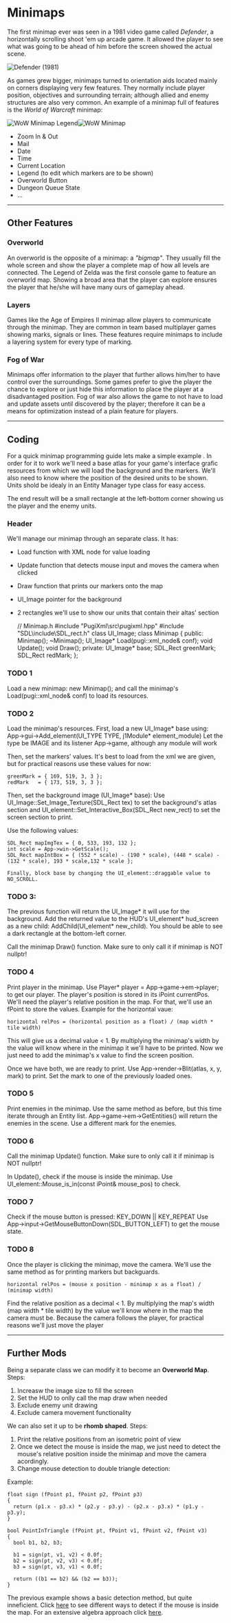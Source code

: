 <?xml encoding="UTF-8" ?>
# Minimaps

The first minimap ever was seen in a 1981 video game called _Defender_, a horizontally scrolling shoot 'em up arcade game. It allowed the player to see what was going to be ahead of him before the screen showed the actual scene.

![Defender (1981)](https://qph.ec.quoracdn.net/main-qimg-bea9f0dbb6b54c45586c3df161395a3b)

As games grew bigger, minimaps turned to orientation aids located mainly on corners displaying very few features. They normally include player position, objectives and surrounding terrain; although allied and enemy structures are also very common. An example of a minimap full of features is the _World of Warcraft_ minimap:

![WoW Minimap Legend](http://img8.mmo.mmo4arab.com/wow/10_31/map_improvement/minimaptrackingmenu.jpg)![WoW Minimap](https://vignette2.wikia.nocookie.net/wowwiki/images/7/79/Minimap-4_1_0.png/revision/latest?cb=20110611053708)

* Zoom In & Out
* Mail
* Date
* Time
* Current Location
* Legend (to edit which markers are to be shown)
* Overworld Button
* Dungeon Queue State
* ...

***

## Other Features

### Overworld
An overworld is the opposite of a minimap: a _"bigmap"_. They usually fill the whole screen and show the player a complete map of how all levels are connected. The Legend of Zelda was the first console game to feature an overworld map. Showing a broad area that the player can explore ensures the player that he/she will have many ours of gameplay ahead.

### Layers
Games like the Age of Empires II minimap allow players to communicate through the minimap. They are common in team based multiplayer games showing marks, signals or lines. These features require minimaps to include a layering system for every type of marking.

### Fog of War
Minimaps offer information to the player that further allows him/her to have control over the surroundings. Some games prefer to give the player the chance to explore or just hide this information to place the player at a disadvantaged position. Fog of war also allows the game to not have to load and update assets until discovered by the player; therefore it can be a means for optimization instead of a plain feature for players.

***

## Coding

For a quick minimap programming guide lets make a simple example . In order for it to work we'll need a base atlas for your game's interface grafic resources from which we will load the background and the markers. We'll also need to know where the position of the desired units to be shown. Units shold be idealy in an Entity Manager type class for easy access.

The end result will be a small rectangle at the left-bottom corner showing us the player and the enemy units.

### Header

We'll manage our minimap through an separate class. It has:
* Load function with XML node for value loading
* Update function that detects mouse input and moves the camera when clicked
* Draw function that prints our markers onto the map
* UI_Image pointer for the background
* 2 rectangles we'll use to show our units that contain their altas' section



    // Minimap.h
    #include "PugiXml\src\pugixml.hpp"
    #include "SDL\include\SDL_rect.h"
    class UI_Image;
    class Minimap
    {
     public:
      Minimap();
      ~Minimap();
      UI_Image* Load(pugi::xml_node& conf);
      void Update();
      void Draw();
     private:
      UI_Image* base;
      SDL_Rect greenMark;
      SDL_Rect redMark;
    };

### TODO 1
Load a new minimap: new Minimap(); and call the minimap's Load(pugi::xml_node& conf) to load its resources.

### TODO 2
Load the minimap's resources.
First, load a new UI_Image* base using: App->gui->Add_element(UI_TYPE TYPE, j1Module* element_module)
Let the type be IMAGE and its listener App->game, although any module will work

Then, set the markers' values. It's best to load from the xml we are given, but for practical reasons use these values for now:


    greenMark = { 169, 519, 3, 3 };
    redMark   = { 173, 519, 3, 3 };

Then, set the background image (UI_Image* base):
Use UI_Image::Set_Image_Texture(SDL_Rect tex) to set the background's atlas section and UI_element::Set_Interactive_Box(SDL_Rect new_rect) to set the screen section to print.

Use the following values:


    SDL_Rect mapImgTex = { 0, 533, 193, 132 };
    int scale = App->win->GetScale();
    SDL_Rect mapIntBox = { (552 * scale) - (190 * scale), (448 * scale) - (132 * scale), 193 * scale,132 * scale };
	
    Finally, block base by changing the UI_element::draggable value to NO_SCROLL.


### TODO 3:
The previous function will return the UI_Image* it will use for the background.
Add the returned value to the HUD's UI_element* hud_screen as a new child:
AddChild(UI_element* new_child). You should be able to see a dark rectangle at the bottom-left corner.

Call the minimap Draw() function. Make sure to only call it if minimap is NOT nullptr!

### TODO 4
Print player in the minimap. Use Player* player = App->game->em->player; to get our player. The player's position is stored in its iPoint currentPos. We'll need the player's relative position in the map. For that, we'll use an fPoint to store the values. Example for the horizontal vaue:


    horizontal relPos = (horizontal position as a float) / (map width * tile width)


This will give us a decimal value < 1. By multiplying the minimap's width by the value will know where in the minimap it we'll have to be printed. Now we just need to add the minimap's x value to find the screen position.

Once we have both, we are ready to print. Use App->render->Blit(atlas, x, y, mark) to print. Set the mark to one of the previously loaded ones.


### TODO 5
Print enemies in the minimap. Use the same method as before, but this time iterate through an Entity list. App->game->em->GetEntities() will return the enemies in the scene. Use a different mark for the enemies.

### TODO 6
Call the minimap Update() function. Make sure to only call it if minimap is NOT nullptr!

In Update(), check if the mouse is inside the minimap. Use UI_element::Mouse_is_in(const iPoint& mouse_pos) to check.

### TODO 7
Check if the mouse button is pressed: KEY_DOWN || KEY_REPEAT Use App->input->GetMouseButtonDown(SDL_BUTTON_LEFT) to get the mouse state.

### TODO 8
Once the player is clicking the minimap, move the camera. We'll use the same method as for printing markers but backguards.


    horizontal relPos = (mouse x position - minimap x as a float) / (minimap width)


Find the relative position as a decimal < 1. By multiplying the map's width (map width * tile width) by the value we'll know where in the map the camera must be. Because the camera follows the player, for practical reasons we'll just move the player


***

## Further Mods

Being a separate class we can modify it to become an **Overworld Map**. Steps:
1. Increasw the image size to fill the screen
2. Set the HUD to onlly call the map draw when needed
3. Exclude enemy unit drawing
4. Exclude camera movement functionality

We can also set it up to be **rhomb shaped**. Steps:
1. Print the relative positions from an isometric point of view
2. Once we detect the mouse is inside the map, we just need to detect the mouse's relative position inside the minimap and move the camera acordingly.
2. Change mouse detection to double triangle detection:

Example:



    float sign (fPoint p1, fPoint p2, fPoint p3)
    {
      return (p1.x - p3.x) * (p2.y - p3.y) - (p2.x - p3.x) * (p1.y - p3.y);
    }

    bool PointInTriangle (fPoint pt, fPoint v1, fPoint v2, fPoint v3)
    {
      bool b1, b2, b3;

      b1 = sign(pt, v1, v2) < 0.0f;
      b2 = sign(pt, v2, v3) < 0.0f;
      b3 = sign(pt, v3, v1) < 0.0f;

      return ((b1 == b2) && (b2 == b3));
    }


The previous example shows a basic detection method, but quite inneficient. Click [here](http://stackoverflow.com/questions/2049582/how-to-determine-if-a-point-is-in-a-2d-triangle) to see different ways to detect if the mouse is inside the map. For an extensive algebra approach click [here](https://books.google.es/books?id=fSZEAAAAQBAJ&pg=PA160&lpg=PA160&dq=c%2B%2B+triangle+point+collision&source=bl&ots=O9s1htN7f4&sig=0885vsXQ3QFYQK0-2vdLtAXvhmo&hl=en&sa=X&ved=0ahUKEwjkt-uWkLzTAhVGVhQKHQvjBPwQ6AEIXzAI#v=onepage&q=c%2B%2B%20triangle%20point%20collision&f=false).



